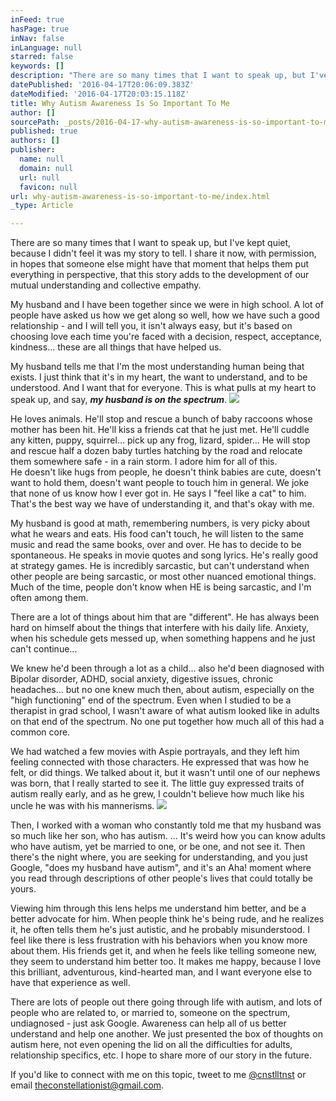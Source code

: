 ```yaml
---
inFeed: true
hasPage: true
inNav: false
inLanguage: null
starred: false
keywords: []
description: "There are so many times that I want to speak up, but I've kept quiet, because I didn't feel it was my story to tell. \_I share it now, with permission, in hopes that someone else might have that moment that helps them put everything in perspective, that this story adds to the development of our mutual understanding and collective empathy.\_"
datePublished: '2016-04-17T20:06:09.383Z'
dateModified: '2016-04-17T20:03:15.118Z'
title: Why Autism Awareness Is So Important To Me
author: []
sourcePath: _posts/2016-04-17-why-autism-awareness-is-so-important-to-me.md
published: true
authors: []
publisher:
  name: null
  domain: null
  url: null
  favicon: null
url: why-autism-awareness-is-so-important-to-me/index.html
_type: Article

---
```

There are so many times that I want to speak up, but I've kept quiet, because I didn't feel it was my story to tell.  I share it now, with permission, in hopes that someone else might have that moment that helps them put everything in perspective, that this story adds to the development of our mutual understanding and collective empathy. 

My husband and I have been together since we were in high school. A lot of people have asked us how we get along so well, how we have such a good relationship - and I will tell you, it isn't always easy, but it's based on choosing love each time you're faced with a decision, respect, acceptance, kindness... these are all things that have helped us. 

My husband tells me that I'm the most understanding human being that exists. I just think that it's in my heart, the want to understand, and to be understood. And I want that for everyone. This is what pulls at my heart to speak up, and say, _**my husband is on the spectrum**_. ![](https://the-grid-user-content.s3-us-west-2.amazonaws.com/74f2e722-4873-49cc-93e6-63facbb16050.jpg)

He loves animals. He'll stop and rescue a bunch of baby raccoons whose mother has been hit. He'll kiss a friends cat that he just met. He'll cuddle any kitten, puppy, squirrel... pick up any frog, lizard, spider... He will stop and rescue half a dozen baby turtles hatching by the road and relocate them somewhere safe - in a rain storm. I adore him for all of this.   
He doesn't like hugs from people, he doesn't think babies are cute, doesn't want to hold them, doesn't want people to touch him in general. We joke that none of us know how I ever got in. He says I "feel like a cat" to him. That's the best way we have of understanding it, and that's okay with me. 

My husband is good at math, remembering numbers, is very picky about what he wears and eats. His food can't touch, he will listen to the same music and read the same books, over and over. He has to decide to be spontaneous. He speaks in movie quotes and song lyrics. He's really good at strategy games. He is incredibly sarcastic, but can't understand when other people are being sarcastic, or most other nuanced emotional things.  Much of the time, people don't know when HE is being sarcastic, and I'm often among them. 

There are a lot of things about him that are "different". He has always been hard on himself about the things that interfere with his daily life. Anxiety, when his schedule gets messed up, when something happens and he just can't continue...

We knew he'd been through a lot as a child... also he'd been diagnosed with Bipolar disorder, ADHD, social anxiety, digestive issues, chronic headaches... but no one knew much then, about autism, especially on the "high functioning" end of the spectrum. Even when I studied to be a therapist in grad school, I wasn't aware of what autism looked like in adults on that end of the spectrum. No one put together how much all of this had a common core.

We had watched a few movies with Aspie portrayals, and they left him feeling connected with those characters. He expressed that was how he felt, or did things. We talked about it, but it wasn't until one of our nephews was born, that I really started to see it. The little guy expressed traits of autism really early, and as he grew, I couldn't believe how much like his uncle he was with his mannerisms. ![](https://the-grid-user-content.s3-us-west-2.amazonaws.com/a79a6273-79d3-4808-a90a-2e5dcc6a761a.jpg)

Then, I worked with a woman who constantly told me that my husband was so much like her son, who has autism. ... It's weird how you can know adults who have autism, yet be married to one, or be one, and not see it. Then there's the night where, you are seeking for understanding, and you just Google, "does my husband have autism", and it's an Aha! moment where you read through descriptions of other people's lives that could totally be yours. 

Viewing him through this lens helps me understand him better, and be a better advocate for him. When people think he's being rude, and he realizes it, he often tells them he's just autistic, and he probably misunderstood. I feel like there is less frustration with his behaviors when you know more about them. His friends get it, and when he feels like telling someone new, they seem to understand him better too. It makes me happy, because I love this brilliant, adventurous, kind-hearted man, and I want everyone else to have that experience as well. 

There are lots of people out there going through life with autism, and lots of people who are related to, or married to, someone on the spectrum, undiagnosed - just ask Google. Awareness can help all of us better understand and help one another. We just presented the box of thoughts on autism here, not even opening the lid on all the difficulties for adults, relationship specifics, etc. I hope to share more of our story in the future.

If you'd like to connect with me on this topic, tweet to me [@cnstlltnst][0] or email theconstellationist@gmail.com. 

[0]: https://twitter.com/cnstlltnst